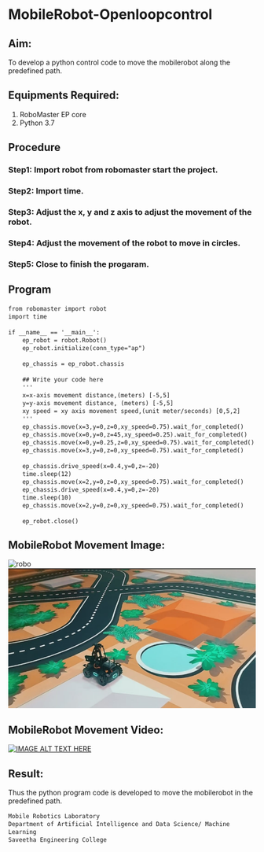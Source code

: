 # MobileRobot-Openloopcontrol
## Aim:

To develop a python control code to move the mobilerobot along the predefined path.

## Equipments Required:
1. RoboMaster EP core
2. Python 3.7

## Procedure

### Step1: Import robot from robomaster start the project.
### Step2: Import time.
### Step3: Adjust the x, y and z axis to adjust the movement of the robot.
### Step4: Adjust the movement of the robot to move in circles.
### Step5: Close to finish the progaram.

## Program
```
from robomaster import robot
import time

if __name__ == '__main__':
    ep_robot = robot.Robot()
    ep_robot.initialize(conn_type="ap")

    ep_chassis = ep_robot.chassis

    ## Write your code here
    '''
    x=x-axis movement distance,(meters) [-5,5]
    y=y-axis movement distance, (meters) [-5,5]
    xy speed = xy axis movement speed,(unit meter/seconds) [0,5,2]
    '''
    ep_chassis.move(x=3,y=0,z=0,xy_speed=0.75).wait_for_completed()
    ep_chassis.move(x=0,y=0,z=45,xy_speed=0.25).wait_for_completed()
    ep_chassis.move(x=0,y=0.25,z=0,xy_speed=0.75).wait_for_completed()
    ep_chassis.move(x=3,y=0,z=0,xy_speed=0.75).wait_for_completed()

    ep_chassis.drive_speed(x=0.4,y=0,z=-20)
    time.sleep(12) 
    ep_chassis.move(x=2,y=0,z=0,xy_speed=0.75).wait_for_completed() 
    ep_chassis.drive_speed(x=0.4,y=0,z=-20)
    time.sleep(10) 
    ep_chassis.move(x=2,y=0,z=0,xy_speed=0.75).wait_for_completed() 
    
    ep_robot.close()
```

## MobileRobot Movement Image:

![robo](./img/robomaster.png)
![robot](./r1.png)
## MobileRobot Movement Video:
[![IMAGE ALT TEXT HERE](https://img.youtube.com/vi/YOUTUBE_VIDEO_ID_HERE/0.jpg)](https://youtu.be/FIiXZyqvniA)

## Result:
Thus the python program code is developed to move the mobilerobot in the predefined path.


```
Mobile Robotics Laboratory
Department of Artificial Intelligence and Data Science/ Machine Learning
Saveetha Engineering College
```
